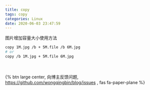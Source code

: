 ```yaml
---
title: copy
tags: copy
categories: Linux
date: 2020-06-03 23:47:59
---
```

图片增加容量大小使用方法
<!-- more -->
```bash
copy 1M.jpg /b + 5M.file /b 6M.jpg
# or
copy /b 1M.jpg + 5M.file 6M.jpg
```

<br><br>{% btn large center, 向博主反馈问题, <https://github.com/wongqingbin/blog/issues> , fas fa-paper-plane %}
